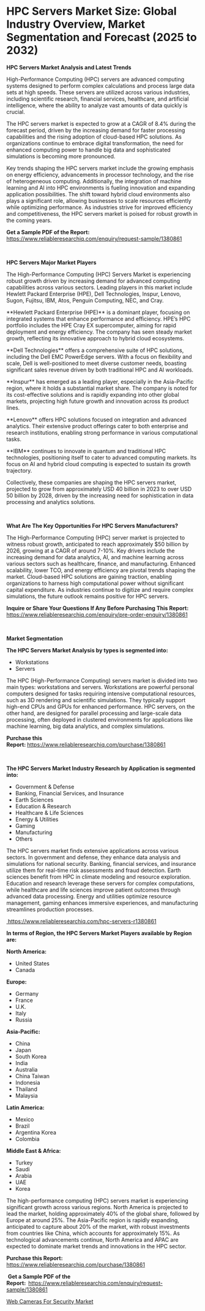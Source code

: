 <p><h1>HPC Servers Market Size: Global Industry Overview, Market Segmentation and Forecast (2025 to 2032)</h1></p><p><strong>HPC Servers Market Analysis and Latest Trends</strong></p>
<p><p>High-Performance Computing (HPC) servers are advanced computing systems designed to perform complex calculations and process large data sets at high speeds. These servers are utilized across various industries, including scientific research, financial services, healthcare, and artificial intelligence, where the ability to analyze vast amounts of data quickly is crucial.</p><p>The HPC servers market is expected to grow at a CAGR of 8.4% during the forecast period, driven by the increasing demand for faster processing capabilities and the rising adoption of cloud-based HPC solutions. As organizations continue to embrace digital transformation, the need for enhanced computing power to handle big data and sophisticated simulations is becoming more pronounced.</p><p>Key trends shaping the HPC servers market include the growing emphasis on energy efficiency, advancements in processor technology, and the rise of heterogeneous computing. Additionally, the integration of machine learning and AI into HPC environments is fueling innovation and expanding application possibilities. The shift toward hybrid cloud environments also plays a significant role, allowing businesses to scale resources efficiently while optimizing performance. As industries strive for improved efficiency and competitiveness, the HPC servers market is poised for robust growth in the coming years.</p></p>
<p><strong>Get a Sample PDF of the Report:&nbsp;</strong> <a href="https://www.reliableresearchiq.com/enquiry/request-sample/1380861?utm_campaign=3513&utm_medium=2&utm_source=Github&utm_content=ia&utm_term=06042025&utm_id=hpc-servers">https://www.reliableresearchiq.com/enquiry/request-sample/1380861</a></p>
<p>&nbsp;</p>
<p><strong>HPC Servers Major Market Players</strong></p>
<p><p>The High-Performance Computing (HPC) Servers Market is experiencing robust growth driven by increasing demand for advanced computing capabilities across various sectors. Leading players in this market include Hewlett Packard Enterprise (HPE), Dell Technologies, Inspur, Lenovo, Sugon, Fujitsu, IBM, Atos, Penguin Computing, NEC, and Cray.</p><p>**Hewlett Packard Enterprise (HPE)** is a dominant player, focusing on integrated systems that enhance performance and efficiency. HPE’s HPC portfolio includes the HPE Cray EX supercomputer, aiming for rapid deployment and energy efficiency. The company has seen steady market growth, reflecting its innovative approach to hybrid cloud ecosystems.</p><p>**Dell Technologies** offers a comprehensive suite of HPC solutions, including the Dell EMC PowerEdge servers. With a focus on flexibility and scale, Dell is well-positioned to meet diverse customer needs, boasting significant sales revenue driven by both traditional HPC and AI workloads.</p><p>**Inspur** has emerged as a leading player, especially in the Asia-Pacific region, where it holds a substantial market share. The company is noted for its cost-effective solutions and is rapidly expanding into other global markets, projecting high future growth and innovation across its product lines.</p><p>**Lenovo** offers HPC solutions focused on integration and advanced analytics. Their extensive product offerings cater to both enterprise and research institutions, enabling strong performance in various computational tasks.</p><p>**IBM** continues to innovate in quantum and traditional HPC technologies, positioning itself to cater to advanced computing markets. Its focus on AI and hybrid cloud computing is expected to sustain its growth trajectory.</p><p>Collectively, these companies are shaping the HPC servers market, projected to grow from approximately USD 40 billion in 2023 to over USD 50 billion by 2028, driven by the increasing need for sophistication in data processing and analytics solutions.</p></p>
<p>&nbsp;</p>
<p><strong>What Are The Key Opportunities For HPC Servers Manufacturers?</strong></p>
<p><p>The High-Performance Computing (HPC) server market is projected to witness robust growth, anticipated to reach approximately $50 billion by 2026, growing at a CAGR of around 7-10%. Key drivers include the increasing demand for data analytics, AI, and machine learning across various sectors such as healthcare, finance, and manufacturing. Enhanced scalability, lower TCO, and energy efficiency are pivotal trends shaping the market. Cloud-based HPC solutions are gaining traction, enabling organizations to harness high computational power without significant capital expenditure. As industries continue to digitize and require complex simulations, the future outlook remains positive for HPC servers.</p></p>
<p><strong>Inquire or Share Your Questions If Any Before Purchasing This Report:</strong> <a href="https://www.reliableresearchiq.com/enquiry/pre-order-enquiry/1380861?utm_campaign=3513&utm_medium=2&utm_source=Github&utm_content=ia&utm_term=06042025&utm_id=hpc-servers">https://www.reliableresearchiq.com/enquiry/pre-order-enquiry/1380861</a></p>
<p>&nbsp;</p>
<p><strong>Market Segmentation</strong></p>
<p><strong>The HPC Servers Market Analysis by types is segmented into:</strong></p>
<p><ul><li>Workstations</li><li>Servers</li></ul></p>
<p><p>The HPC (High-Performance Computing) servers market is divided into two main types: workstations and servers. Workstations are powerful personal computers designed for tasks requiring intensive computational resources, such as 3D rendering and scientific simulations. They typically support high-end CPUs and GPUs for enhanced performance. HPC servers, on the other hand, are designed for parallel processing and large-scale data processing, often deployed in clustered environments for applications like machine learning, big data analytics, and complex simulations.</p></p>
<p><strong>Purchase this Report:&nbsp;</strong><a href="https://www.reliableresearchiq.com/purchase/1380861?utm_campaign=3513&utm_medium=2&utm_source=Github&utm_content=ia&utm_term=06042025&utm_id=hpc-servers">https://www.reliableresearchiq.com/purchase/1380861</a></p>
<p>&nbsp;</p>
<p><strong>The HPC Servers Market Industry Research by Application is segmented into:</strong></p>
<p><ul><li>Government & Defense</li><li>Banking, Financial Services, and Insurance</li><li>Earth Sciences</li><li>Education & Research</li><li>Healthcare & Life Sciences</li><li>Energy & Utilities</li><li>Gaming</li><li>Manufacturing</li><li>Others</li></ul></p>
<p><p>The HPC servers market finds extensive applications across various sectors. In government and defense, they enhance data analysis and simulations for national security. Banking, financial services, and insurance utilize them for real-time risk assessments and fraud detection. Earth sciences benefit from HPC in climate modeling and resource exploration. Education and research leverage these servers for complex computations, while healthcare and life sciences improve patient outcomes through advanced data processing. Energy and utilities optimize resource management, gaming enhances immersive experiences, and manufacturing streamlines production processes.</p></p>
<p><a href="https://www.reliableresearchiq.com/hpc-servers-r1380861?utm_campaign=3513&utm_medium=2&utm_source=Github&utm_content=ia&utm_term=06042025&utm_id=hpc-servers">&nbsp;https://www.reliableresearchiq.com/hpc-servers-r1380861</a></p>
<p><strong>In terms of Region, the HPC Servers Market Players available by Region are:</strong></p>
<p>
    <p> <strong> North America: </strong>
        <ul>
            <li>United States</li>
            <li>Canada</li>
        </ul>
        </p> 
    <p> <strong> Europe: </strong>
        <ul>
            <li>Germany</li>
            <li>France</li>
            <li>U.K.</li>
            <li>Italy</li>
            <li>Russia</li>
        </ul>
        </p> 
    <p> <strong> Asia-Pacific: </strong>
        <ul>
            <li>China</li>
            <li>Japan</li>
            <li>South Korea</li>
            <li>India</li>
            <li>Australia</li>
            <li>China Taiwan</li>
            <li>Indonesia</li>
            <li>Thailand</li>
            <li>Malaysia</li>
        </ul>
        </p> 
    <p> <strong> Latin America: </strong>
        <ul>
            <li>Mexico</li>
            <li>Brazil</li>
            <li>Argentina Korea</li>
            <li>Colombia</li>
        </ul>
        </p> 
    <p> <strong> Middle East & Africa: </strong>
        <ul>
            <li>Turkey</li>
            <li>Saudi</li>
            <li>Arabia</li>
            <li>UAE</li>
            <li>Korea</li>
        </ul>
    </p>
    </p>
<p><p>The high-performance computing (HPC) servers market is experiencing significant growth across various regions. North America is projected to lead the market, holding approximately 40% of the global share, followed by Europe at around 25%. The Asia-Pacific region is rapidly expanding, anticipated to capture about 20% of the market, with robust investments from countries like China, which accounts for approximately 15%. As technological advancements continue, North America and APAC are expected to dominate market trends and innovations in the HPC sector.</p></p>
<p><strong>Purchase this Report: </strong><a href="https://www.reliableresearchiq.com/purchase/1380861?utm_campaign=3513&utm_medium=2&utm_source=Github&utm_content=ia&utm_term=06042025&utm_id=hpc-servers">https://www.reliableresearchiq.com/purchase/1380861</a></p>
<p>&nbsp;<strong>Get a Sample PDF of the Report:&nbsp;&nbsp;</strong><a href="https://www.reliableresearchiq.com/enquiry/request-sample/1380861?utm_campaign=3513&utm_medium=2&utm_source=Github&utm_content=ia&utm_term=06042025&utm_id=hpc-servers">https://www.reliableresearchiq.com/enquiry/request-sample/1380861</a></p>
<p><strong></strong></p>
<p><p><a href="https://github.com/casimbrhelck/Market-Research-Report-List-1/blob/main/web-cameras-for-security-market.md?utm_campaign=3513&utm_medium=2&utm_source=Github&utm_content=ia&utm_term=06042025&utm_id=hpc-servers">Web Cameras For Security Market</a></p></p>
